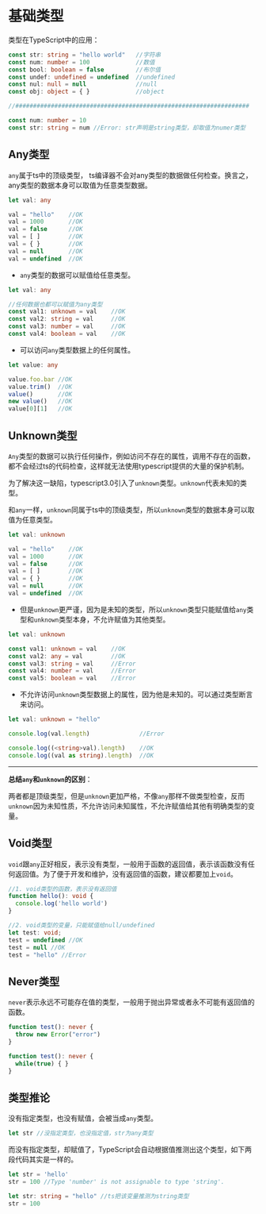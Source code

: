 # 基础类型

类型在TypeScript中的应用：
```ts
const str: string = "hello world"   //字符串
const num: number = 100             //数值
const bool: boolean = false         //布尔值
const undef: undefined = undefined  //undefined
const nul: null = null              //null
const obj: object = { }             //object

//##################################################################

const num: number = 10
const str: string = num //Error: str声明是string类型，却取值为numer类型
```

## Any类型
`any`属于ts中的顶级类型， ts编译器不会对any类型的数据做任何检查。换言之，any类型的数据本身可以取值为任意类型数据。
```ts
let val: any

val = "hello"    //OK
val = 1000       //OK
val = false      //OK
val = [ ]        //OK
val = { }        //OK
val = null       //OK
val = undefined  //OK
```
* `any`类型的数据可以赋值给任意类型。
```ts
let val: any

//任何数据也都可以赋值为any类型
const val1: unknown = val    //OK
const val2: string = val     //OK
const val3: number = val     //OK
const val4: boolean = val    //OK
```

* 可以访问`any`类型数据上的任何属性。
```ts
let value: any

value.foo.bar //OK
value.trim()  //OK
value()       //OK
new value()   //OK
value[0][1]   //OK
```

## Unknown类型
`Any`类型的数据可以执行任何操作，例如访问不存在的属性，调用不存在的函数，都不会经过ts的代码检查，这样就无法使用typescript提供的大量的保护机制。

为了解决这一缺陷，typescript3.0引入了`unknown`类型。`unknown`代表未知的类型。

和`any`一样，`unknown`同属于ts中的顶级类型，所以`unknown`类型的数据本身可以取值为任意类型。
```ts
let val: unknown

val = "hello"    //OK
val = 1000       //OK
val = false      //OK
val = [ ]        //OK
val = { }        //OK
val = null       //OK
val = undefined  //OK
```
* 但是`unknown`更严谨，因为是未知的类型，所以`unknown`类型只能赋值给`any`类型和`unknown`类型本身，不允许赋值为其他类型。
```ts
let val: unknown

const val1: unknown = val    //OK
const val2: any = val        //OK
const val3: string = val     //Error
const val4: number = val     //Error
const val5: boolean = val    //Error
```
* 不允许访问`unknown`类型数据上的属性，因为他是未知的。可以通过类型断言来访问。
```ts
let val: unknown = "hello"

console.log(val.length)              //Error

console.log((<string>val).length)    //OK
console.log((val as string).length)  //OK
```

---
**总结`any`和`unknown`的区别**：

两者都是顶级类型，但是`unknown`更加严格，不像`any`那样不做类型检查，反而`unknown`因为未知性质，不允许访问未知属性，不允许赋值给其他有明确类型的变量。

## Void类型
`void`跟`any`正好相反，表示没有类型，一般用于函数的返回值，表示该函数没有任何返回值。为了便于开发和维护，没有返回值的函数，建议都要加上`void`。
```ts
//1. void类型的函数，表示没有返回值
function hello(): void {
  console.log('hello world')
}

//2. void类型的变量，只能赋值给null/undefined
let test: void;
test = undefined //OK
test = null //OK
test = "hello" //Error
```

## Never类型
`never`表示永远不可能存在值的类型，一般用于抛出异常或者永不可能有返回值的函数。
```ts
function test(): never {
  throw new Error("error")
}

function test(): never {
  while(true) { }
}
```

## 类型推论
没有指定类型，也没有赋值，会被当成`any`类型。
```ts
let str //没指定类型，也没指定值，str为any类型
```
而没有指定类型，却赋值了，TypeScript会自动根据值推测出这个类型，如下两段代码其实是一样的。
```ts
let str = 'hello'
str = 100 //Type 'number' is not assignable to type 'string'.

let str: string = "hello" //ts把该变量推测为string类型
str = 100
```